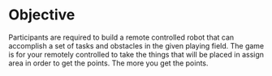# Objective

Participants are required to build a remote controlled robot that can accomplish a set of tasks and obstacles in the given playing field. The game is for your remotely controlled to take the things that will be placed in assign area in order to get the points. The more you get the points.

